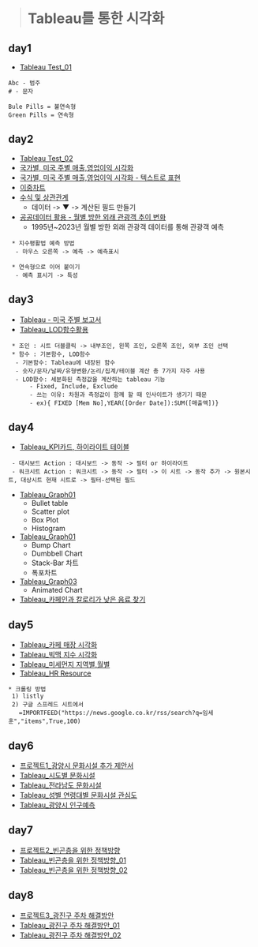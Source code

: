 > # Tableau를 통한 시각화


## day1
* [Tableau Test_01](https://public.tableau.com/app/profile/.67392977/viz/Tableau_01_16805116488510/1?publish=yes)
```
Abc - 범주
# - 문자

Bule Pills = 불연속형
Green Pills = 연속형
```
## day2
* [Tableau Test_02](https://public.tableau.com/app/profile/.67392977/viz/Test02_16805728199950/HRStatus)
* [국가별, 미국 주별 매출,영업이익 시각화](https://public.tableau.com/app/profile/.67392977/viz/_16805764339660/1)
* [국가별, 미국 주별 매출,영업이익 시각화 - 텍스트로 표현](https://public.tableau.com/app/profile/.67392977/viz/_16805866759850/_word)
* [이중차트](https://public.tableau.com/app/profile/.67392977/viz/_16805860152630/sheet13)
* [수식 및 상관관계](https://public.tableau.com/app/profile/.67392977/viz/_16805990512460/sheet19)
  - 데이터 -> ▼ -> 계산된 필드 만들기
* [공공데이터 활용 - 월별 방한 외래 관광객 추이 변화](https://public.tableau.com/app/profile/.67392977/viz/-_16805938700120/1)
  - 1995년~2023년 월별 방한 외래 관광객 데이터를 통해 관광객 예측

```
 * 지수평활법 예측 방법
  - 마우스 오른쪽 -> 예측 -> 예측표시

 * 연속형으로 이어 붙이기
  - 예측 표시기 -> 특성
```
## day3
* [Tableau - 미국 주별 보고서](https://github.com/Sehun-github/KFO.BigData_Analysis/tree/main/Tableau_Visualization/data/미국주별보고서.pptx)
* [Tableau_LOD함수활용](https://public.tableau.com/app/profile/.67392977/viz/LOD_16806852637420/LOD)
```
 * 조인 : 시트 더블클릭 -> 내부조인, 왼쪽 조인, 오른쪽 조인, 외부 조인 선택
 * 함수 : 기본함수, LOD함수
  - 기본함수: Tableau에 내장된 함수
  - 숫자/문자/날짜/유형변환/논리/집계/테이블 계산 총 7가지 자주 사용
  - LOD함수: 세분화된 측정값을 계산하는 tableau 기능
      - Fixed, Include, Exclude
      - 쓰는 이유: 차원과 측정값이 함께 할 때 인사이트가 생기기 때문
      - ex){ FIXED [Mem No],YEAR([Order Date]):SUM([매출액])}
```
## day4
* [Tableau_KPI카드, 하이라이트 테이블](https://public.tableau.com/app/profile/.67392977/viz/KPI_16807717937920/1_1)
```
 - 대시보드 Action : 대시보드 -> 동작 -> 필터 or 하이라이트
 - 워크시트 Action : 워크시트 -> 동작 -> 필터 -> 이 시트 -> 동작 추가 -> 원본시트, 대상시트 현재 시트로 -> 필터-선택된 필드

```
* [Tableau_Graph01](https://public.tableau.com/app/profile/.67392977/viz/Tableau_Graph01/2)
  - Bullet table
  - Scatter plot
  - Box Plot
  - Histogram
* [Tableau_Graph01](https://public.tableau.com/app/profile/.67392977/viz/Tableau_Graph02/3)
  - Bump Chart
  - Dumbbell Chart
  - Stack-Bar 차트
  - 폭포차트
* [Tableau_Graph03](https://public.tableau.com/app/profile/.67392977/viz/Tableau_Graph03/AnimatedChart)
  - Animated Chart
* [Tableau_카페인과 칼로리가 낮은 음료 찾기](https://public.tableau.com/app/profile/.67392977/viz/_16807714583140/1)

## day5
* [Tableau_카페 매장 시각화](https://public.tableau.com/app/profile/.67392977/viz/_16808402256430/1_1)
* [Tableau_빅맥 지수 시각화](https://public.tableau.com/app/profile/.67392977/viz/_16808403196710/sheet2)
* [Tableau_미세먼지 지역별,월별](https://public.tableau.com/app/profile/.67392977/viz/__16808548498800/_)
* [Tableau_HR Resource](https://public.tableau.com/app/profile/.67392977/viz/HRResource_16808593139850/HRResource)
```
* 크롤링 방법
 1) listly
 2) 구글 스프레드 시트에서
   =IMPORTFEED("https://news.google.co.kr/rss/search?q=임세훈","items",True,100)
```
## day6
* [프로젝트1_광양시 문화시설 추가 제안서](https://github.com/Sehun-github/KFO.BigData_Analysis/tree/main/Project/광양시문화시설제안서)
* [Tableau_시도별 문화시설](https://public.tableau.com/app/profile/.67392977/viz/_16811163270750/2)
* [Tableau_전라남도 문화시설](https://public.tableau.com/app/profile/.67392977/viz/_16811164052430/3_1)
* [Tableau_성별 연령대별 문화시설 관심도](https://public.tableau.com/app/profile/.67392977/viz/_16811162717990/1_1)
* [Tableau_광양시 인구예측](https://public.tableau.com/app/profile/.67392977/viz/_16811161520780/1)

## day7
* [프로젝트2_빈곤층을 위한 정책방향](https://github.com/Sehun-github/KFO.BigData_Analysis/tree/main/Project/빈곤층해결책)
* [Tableau_빈곤층을 위한 정책방향_01](https://public.tableau.com/app/profile/.67392977/viz/_01_16812271432620/1)
* [Tableau_빈곤층을 위한 정책방향_02](https://public.tableau.com/app/profile/.67392977/viz/_02_16812272091250/5)

## day8
* [프로젝트3_광진구 주차 해결방안](https://github.com/Sehun-github/KFO.BigData_Analysis/tree/main/Project/광진구주차문제해결방안)
* [Tableau_광진구 주차 해결방안_01](https://public.tableau.com/app/profile/.67392977/viz/_01_16813005416560/1)
* [Tableau_광진구 주차 해결방안_02](https://public.tableau.com/app/profile/.67392977/viz/_02_16813005634120/1_1)
